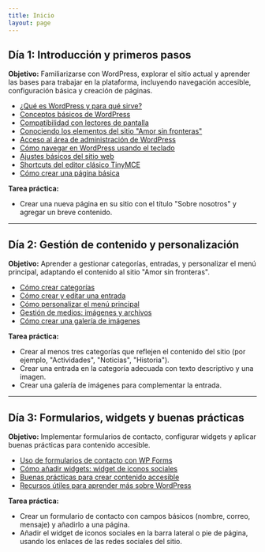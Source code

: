 ```yaml
---
title: Inicio
layout: page
---
```


## Día 1: Introducción y primeros pasos
**Objetivo:** Familiarizarse con WordPress, explorar el sitio actual y aprender las bases para trabajar en la plataforma, incluyendo navegación accesible, configuración básica y creación de páginas.

- [¿Qué es WordPress y para qué sirve?](./que-es-wordpress)
- [Conceptos básicos de WordPress](./conceptos-basicos-de-wordpress)
- [Compatibilidad con lectores de pantalla](./compatibilidad-lectores-pantalla)
- [Conociendo los elementos del sitio "Amor sin fronteras"](./conociendo-sitio)
- [Acceso al área de administración de WordPress](./acceso-administracion)
- [Cómo navegar en WordPress usando el teclado](./navegar-wordpress)
- [Ajustes básicos del sitio web](./ajustes-basicos)
- [Shortcuts del editor clásico TinyMCE](./shortcuts-tinymce)
- [Cómo crear una página básica](./crear-pagina-basica)

**Tarea práctica:**
- Crear una nueva página en su sitio con el título "Sobre nosotros" y agregar un breve contenido.

---

## Día 2: Gestión de contenido y personalización
**Objetivo:** Aprender a gestionar categorías, entradas, y personalizar el menú principal, adaptando el contenido al sitio "Amor sin fronteras".

- [Cómo crear categorías](./crear-categorias)
- [Cómo crear y editar una entrada](./crear-editar-entrada)
- [Cómo personalizar el menú principal](./personalizar-menu-principal)
- [Gestión de medios: imágenes y archivos](./gestion-medios)
- [Cómo crear una galería de imágenes](./crear-galeria)

**Tarea práctica:**
- Crear al menos tres categorías que reflejen el contenido del sitio (por ejemplo, "Actividades", "Noticias", "Historia").
- Crear una entrada en la categoría adecuada con texto descriptivo y una imagen.
- Crear una galería de imágenes para complementar la entrada.

---

## Día 3: Formularios, widgets y buenas prácticas
**Objetivo:** Implementar formularios de contacto, configurar widgets y aplicar buenas prácticas para contenido accesible.

- [Uso de formularios de contacto con WP Forms](./formularios-wpforms)
- [Cómo añadir widgets: widget de iconos sociales](./widgets-iconos-sociales)
- [Buenas prácticas para crear contenido accesible](./buenas-practicas)
- [Recursos útiles para aprender más sobre WordPress](./recursos-utiles)

**Tarea práctica:**
- Crear un formulario de contacto con campos básicos (nombre, correo, mensaje) y añadirlo a una página.
- Añadir el widget de iconos sociales en la barra lateral o pie de página, usando los enlaces de las redes sociales del sitio.
